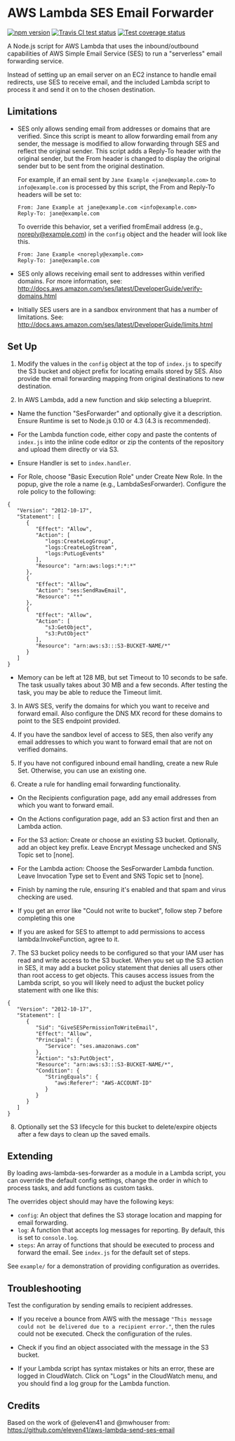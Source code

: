 # AWS Lambda SES Email Forwarder

[![npm version](https://badge.fury.io/js/aws-lambda-ses-forwarder.svg)](https://www.npmjs.com/package/aws-lambda-ses-forwarder)
[![Travis CI test status](https://travis-ci.org/arithmetric/aws-lambda-ses-forwarder.svg?branch=master)](https://travis-ci.org/arithmetric/aws-lambda-ses-forwarder)
[![Test coverage status](https://coveralls.io/repos/github/arithmetric/aws-lambda-ses-forwarder/badge.svg?branch=master)](https://coveralls.io/github/arithmetric/aws-lambda-ses-forwarder?branch=master)

A Node.js script for AWS Lambda that uses the inbound/outbound capabilities of
AWS Simple Email Service (SES) to run a "serverless" email forwarding service.

Instead of setting up an email server on an EC2 instance to handle email
redirects, use SES to receive email, and the included Lambda script to process
it and send it on to the chosen destination.

## Limitations

- SES only allows sending email from addresses or domains that are verified.
Since this script is meant to allow forwarding email from any sender, the
message is modified to allow forwarding through SES and reflect the original
sender. This script adds a Reply-To header with the original sender, but the
From header is changed to display the original sender but to be sent from the
original destination.

  For example, if an email sent by `Jane Example <jane@example.com>` to
  `info@example.com` is processed by this script, the From and Reply-To headers
  will be set to:

  ```
  From: Jane Example at jane@example.com <info@example.com>
  Reply-To: jane@example.com
  ```

  To override this behavior, set a verified fromEmail address
  (e.g., noreply@example.com) in the `config` object and the header will look
  like this.

  ```
  From: Jane Example <noreply@example.com>
  Reply-To: jane@example.com
  ```

- SES only allows receiving email sent to addresses within verified domains. For
more information, see:
http://docs.aws.amazon.com/ses/latest/DeveloperGuide/verify-domains.html

- Initially SES users are in a sandbox environment that has a number of
limitations. See:
http://docs.aws.amazon.com/ses/latest/DeveloperGuide/limits.html

## Set Up

1. Modify the values in the `config` object at the top of `index.js` to specify
the S3 bucket and object prefix for locating emails stored by SES. Also provide
the email forwarding mapping from original destinations to new destination.

2. In AWS Lambda, add a new function and skip selecting a blueprint.

 - Name the function "SesForwarder" and optionally give it a description. Ensure
 Runtime is set to Node.js 0.10 or 4.3 (4.3 is recommended).

 - For the Lambda function code, either copy and paste the contents of
 `index.js` into the inline code editor or zip the contents of the repository
 and upload them directly or via S3.

 - Ensure Handler is set to `index.handler`.

 - For Role, choose "Basic Execution Role" under Create New Role. In the popup,
 give the role a name (e.g., LambdaSesForwarder). Configure the role policy to
 the following:
 ```
 {
    "Version": "2012-10-17",
    "Statement": [
       {
          "Effect": "Allow",
          "Action": [
             "logs:CreateLogGroup",
             "logs:CreateLogStream",
             "logs:PutLogEvents"
          ],
          "Resource": "arn:aws:logs:*:*:*"
       },
       {
          "Effect": "Allow",
          "Action": "ses:SendRawEmail",
          "Resource": "*"
       },
       {
          "Effect": "Allow",
          "Action": [
             "s3:GetObject",
             "s3:PutObject"
          ],
          "Resource": "arn:aws:s3:::S3-BUCKET-NAME/*"
       }
    ]
 }
 ```

 - Memory can be left at 128 MB, but set Timeout to 10 seconds to be safe. The
 task usually takes about 30 MB and a few seconds. After testing the task, you
 may be able to reduce the Timeout limit.

3. In AWS SES, verify the domains for which you want to receive and forward
email. Also configure the DNS MX record for these domains to point to the SES
endpoint provided.

4. If you have the sandbox level of access to SES, then also verify any email
addresses to which you want to forward email that are not on verified domains.

5. If you have not configured inbound email handling, create a new Rule Set.
Otherwise, you can use an existing one.

6. Create a rule for handling email forwarding functionality.

 - On the Recipients configuration page, add any email addresses from which you
 want to forward email.

 - On the Actions configuration page, add an S3 action first and then an Lambda
 action.

 - For the S3 action: Create or choose an existing S3 bucket. Optionally, add an
 object key prefix. Leave Encrypt Message unchecked and SNS Topic set to [none].

 - For the Lambda action: Choose the SesForwarder Lambda function. Leave
 Invocation Type set to Event and SNS Topic set to [none].

 - Finish by naming the rule, ensuring it's enabled and that spam and virus
 checking are used.

 - If you get an error like "Could not write to bucket", follow step 7 before
 completing this one

 - If you are asked for SES to attempt to add permissions to access
 lambda:InvokeFunction, agree to it.

7. The S3 bucket policy needs to be configured so that your IAM user has read
and write access to the S3 bucket. When you set up the S3 action in SES, it may
add a bucket policy statement that denies all users other than root access to
get objects. This causes access issues from the Lambda script, so you will
likely need to adjust the bucket policy statement with one like this:
 ```
 {
    "Version": "2012-10-17",
    "Statement": [
       {
          "Sid": "GiveSESPermissionToWriteEmail",
          "Effect": "Allow",
          "Principal": {
             "Service": "ses.amazonaws.com"
          },
          "Action": "s3:PutObject",
          "Resource": "arn:aws:s3:::S3-BUCKET-NAME/*",
          "Condition": {
             "StringEquals": {
                "aws:Referer": "AWS-ACCOUNT-ID"
             }
          }
       }
    ]
 }
 ```

8. Optionally set the S3 lifecycle for this bucket to delete/expire objects
after a few days to clean up the saved emails.

## Extending

By loading aws-lambda-ses-forwarder as a module in a Lambda script, you can
override the default config settings, change the order in which to process
tasks, and add functions as custom tasks.

The overrides object should may have the following keys:
- `config`: An object that defines the S3 storage location and mapping for
email forwarding.
- `log`: A function that accepts log messages for reporting. By default, this is
set to `console.log`.
- `steps`: An array of functions that should be executed to process and forward
the email. See `index.js` for the default set of steps.

See `example/` for a demonstration of providing configuration as overrides.

## Troubleshooting

Test the configuration by sending emails to recipient addresses.

- If you receive a bounce from AWS with the message `"This message could not be
delivered due to a recipient error."`, then the rules could not be executed.
Check the configuration of the rules.

- Check if you find an object associated with the message in the S3 bucket.

- If your Lambda script has syntax mistakes or hits an error, these are logged
in CloudWatch. Click on "Logs" in the CloudWatch menu, and you should find a log
group for the Lambda function.

## Credits

Based on the work of @eleven41 and @mwhouser from:
https://github.com/eleven41/aws-lambda-send-ses-email
